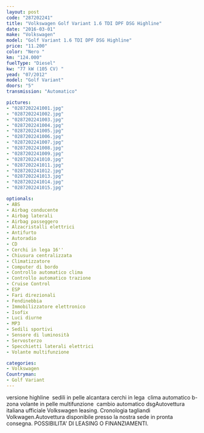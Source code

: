 ```yaml
---
layout: post
code: "287202241"
title: "Volkswagen Golf Variant 1.6 TDI DPF DSG Highline"
date: "2016-03-01"
make: "Volkswagen"
model: "Golf Variant 1.6 TDI DPF DSG Highline"
price: "11.200"
color: "Nero "
km: "124.000"
fuelType: "Diesel"
kw: "77 kW (105 CV) "
yead: "07/2012"
model: "Golf Variant"
doors: "5"
transmission: "Automatico"

pictures:
- "0287202241001.jpg"
- "0287202241002.jpg"
- "0287202241003.jpg"
- "0287202241004.jpg"
- "0287202241005.jpg"
- "0287202241006.jpg"
- "0287202241007.jpg"
- "0287202241008.jpg"
- "0287202241009.jpg"
- "0287202241010.jpg"
- "0287202241011.jpg"
- "0287202241012.jpg"
- "0287202241013.jpg"
- "0287202241014.jpg"
- "0287202241015.jpg"

optionals:
- ABS
- Airbag conducente
- Airbag laterali
- Airbag passeggero
- Alzacristalli elettrici
- Antifurto
- Autoradio
- CD
- Cerchi in lega 16''
- Chiusura centralizzata
- Climatizzatore
- Computer di bordo
- Controllo automatico clima
- Controllo automatico trazione
- Cruise Control
- ESP
- Fari direzionali
- Fendinebbia
- Immobilizzatore elettronico
- Isofix
- Luci diurne
- MP3
- Sedili sportivi
- Sensore di luminosità
- Servosterzo
- Specchietti laterali elettrici
- Volante multifunzione

categories:
- Volkswagen
Countryman:
- Golf Variant
---
```

 versione highline  sedili in pelle alcantara cerchi in lega  clima automatico b-zona volante in pelle multifunzione  cambio automatico dsgAutovettura italiana ufficiale Volkswagen leasing. Cronologia tagliandi Volkwagen.Autovettura disponibile presso la nostra sede in pronta consegna. POSSIBILITA' DI LEASING O FINANZIAMENTI. 